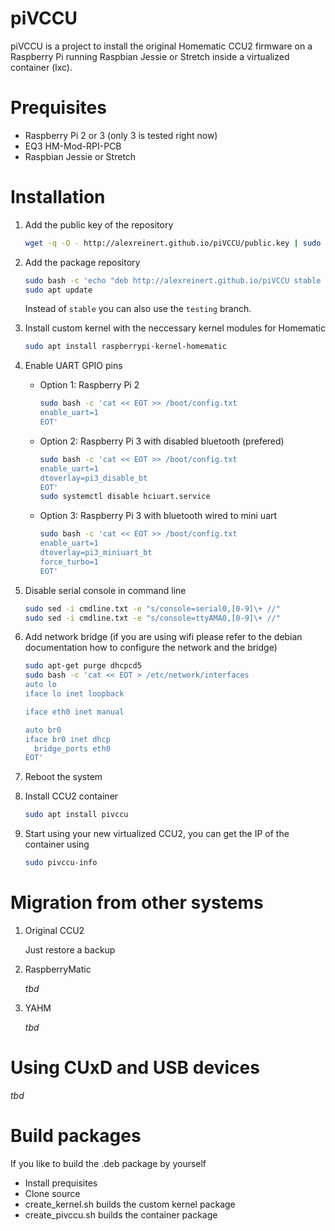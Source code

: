 # piVCCU

piVCCU is a project to install the original Homematic CCU2 firmware on a Raspberry Pi running Raspbian Jessie or Stretch inside a virtualized container (lxc).

# Prequisites

* Raspberry Pi 2 or 3 (only 3 is tested right now)
* EQ3 HM-Mod-RPI-PCB
* Raspbian Jessie or Stretch

# Installation

1. Add the public key of the repository
   ```bash
   wget -q -O - http://alexreinert.github.io/piVCCU/public.key | sudo apt-key add -
   ```

2. Add the package repository
   ```bash
   sudo bash -c 'echo "deb http://alexreinert.github.io/piVCCU stable main" >> /etc/apt/sources.list'
   sudo apt update
   ```
   Instead of `stable` you can also use the `testing` branch.

3. Install custom kernel with the neccessary kernel modules for Homematic
   ```bash
   sudo apt install raspberrypi-kernel-homematic
   ```

4. Enable UART GPIO pins
   * Option 1: Raspberry Pi 2
      ```bash
      sudo bash -c 'cat << EOT >> /boot/config.txt
      enable_uart=1
      EOT'
      ```
      
   * Option 2: Raspberry Pi 3 with disabled bluetooth (prefered)
      ```bash
      sudo bash -c 'cat << EOT >> /boot/config.txt
      enable_uart=1
      dtoverlay=pi3_disable_bt
      EOT'
      sudo systemctl disable hciuart.service
      ```

   * Option 3: Raspberry Pi 3 with bluetooth wired to mini uart
      ```bash
      sudo bash -c 'cat << EOT >> /boot/config.txt
      enable_uart=1
      dtoverlay=pi3_miniuart_bt
      force_turbo=1
      EOT'
      ```

5. Disable serial console in command line
      ```bash
      sudo sed -i cmdline.txt -e "s/console=serial0,[0-9]\+ //"
      sudo sed -i cmdline.txt -e "s/console=ttyAMA0,[0-9]\+ //"
      ```

6. Add network bridge (if you are using wifi please refer to the debian documentation how to configure the network and the bridge)
   ```bash
   sudo apt-get purge dhcpcd5
   sudo bash -c 'cat << EOT > /etc/network/interfaces
   auto lo
   iface lo inet loopback
   
   iface eth0 inet manual
   
   auto br0
   iface br0 inet dhcp
     bridge_ports eth0
   EOT'
   ```

7. Reboot the system

8. Install CCU2 container
   ```bash
   sudo apt install pivccu
   ```

9. Start using your new virtualized CCU2, you can get the IP of the container using
   ```bash
   sudo pivccu-info
   ```

# Migration from other systems
1. Original CCU2

   Just restore a backup

2. RaspberryMatic

   _tbd_

3. YAHM

   _tbd_

# Using CUxD and USB devices
_tbd_

# Build packages
If you like to build the .deb package by yourself
* Install prequisites
* Clone source
* create_kernel.sh builds the custom kernel package
* create_pivccu.sh builds the container package
